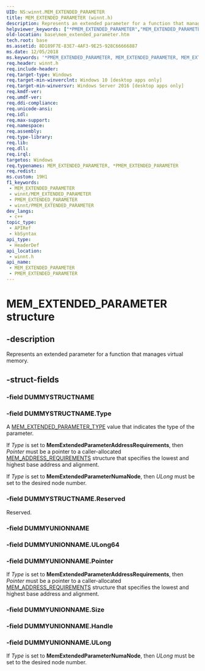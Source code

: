 ```yaml
---
UID: NS:winnt.MEM_EXTENDED_PARAMETER
title: MEM_EXTENDED_PARAMETER (winnt.h)
description: Represents an extended parameter for a function that manages virtual memory.
helpviewer_keywords: ["*PMEM_EXTENDED_PARAMETER","MEM_EXTENDED_PARAMETER","MEM_EXTENDED_PARAMETER structure","PMEM_EXTENDED_PARAMETER","PMEM_EXTENDED_PARAMETER structure pointer","base.mem_extended_parameter","winnt/MEM_EXTENDED_PARAMETER","winnt/PMEM_EXTENDED_PARAMETER"]
old-location: base\mem_extended_parameter.htm
tech.root: base
ms.assetid: 8D189F7E-83E7-4AF3-9E25-928C66666887
ms.date: 12/05/2018
ms.keywords: '*PMEM_EXTENDED_PARAMETER, MEM_EXTENDED_PARAMETER, MEM_EXTENDED_PARAMETER structure, PMEM_EXTENDED_PARAMETER, PMEM_EXTENDED_PARAMETER structure pointer, base.mem_extended_parameter, winnt/MEM_EXTENDED_PARAMETER, winnt/PMEM_EXTENDED_PARAMETER'
req.header: winnt.h
req.include-header: 
req.target-type: Windows
req.target-min-winverclnt: Windows 10 [desktop apps only]
req.target-min-winversvr: Windows Server 2016 [desktop apps only]
req.kmdf-ver: 
req.umdf-ver: 
req.ddi-compliance: 
req.unicode-ansi: 
req.idl: 
req.max-support: 
req.namespace: 
req.assembly: 
req.type-library: 
req.lib: 
req.dll: 
req.irql: 
targetos: Windows
req.typenames: MEM_EXTENDED_PARAMETER, *PMEM_EXTENDED_PARAMETER
req.redist: 
ms.custom: 19H1
f1_keywords:
 - MEM_EXTENDED_PARAMETER
 - winnt/MEM_EXTENDED_PARAMETER
 - PMEM_EXTENDED_PARAMETER
 - winnt/PMEM_EXTENDED_PARAMETER
dev_langs:
 - c++
topic_type:
 - APIRef
 - kbSyntax
api_type:
 - HeaderDef
api_location:
 - winnt.h
api_name:
 - MEM_EXTENDED_PARAMETER
 - PMEM_EXTENDED_PARAMETER
---
```


# MEM_EXTENDED_PARAMETER structure


## -description

Represents an extended parameter for a function that manages virtual memory.

## -struct-fields

### -field DUMMYSTRUCTNAME

### -field DUMMYSTRUCTNAME.Type

A <a href="https://msdn.microsoft.com/en-us/library/Mt832848(v=VS.85).aspx">MEM_EXTENDED_PARAMETER_TYPE</a> value that indicates the type of the parameter.

If <i>Type</i> is set to <b>MemExtendedParameterAddressRequirements</b>, then <i>Pointer</i> must be a pointer to a caller-allocated <a href="https://msdn.microsoft.com/en-us/library/Mt832846(v=VS.85).aspx">MEM_ADDRESS_REQUIREMENTS</a> structure that specifies the lowest and highest base address and alignment.

If <i>Type</i> is set to <b>MemExtendedParameterNumaNode</b>, then <i>ULong</i> must be set to the desired node number.

### -field DUMMYSTRUCTNAME.Reserved

Reserved.

### -field DUMMYUNIONNAME

### -field DUMMYUNIONNAME.ULong64

### -field DUMMYUNIONNAME.Pointer

If <i>Type</i> is set to <b>MemExtendedParameterAddressRequirements</b>, then <i>Pointer</i> must be a pointer to a caller-allocated <a href="https://msdn.microsoft.com/en-us/library/Mt832846(v=VS.85).aspx">MEM_ADDRESS_REQUIREMENTS</a> structure that specifies the lowest and highest base address and alignment.

### -field DUMMYUNIONNAME.Size

### -field DUMMYUNIONNAME.Handle

### -field DUMMYUNIONNAME.ULong

If <i>Type</i> is set to <b>MemExtendedParameterNumaNode</b>, then <i>ULong</i> must be set to the desired node number.

